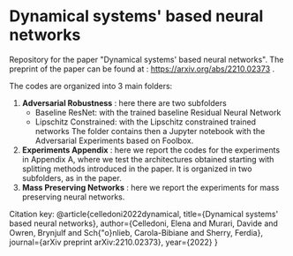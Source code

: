 # Dynamical systems' based neural networks

Repository for the paper "Dynamical systems' based neural networks". The preprint of the paper can be found at : https://arxiv.org/abs/2210.02373 .

The codes are organized into 3 main folders:
1. **Adversarial Robustness** : here there are two subfolders
    - Baseline ResNet: with the trained baseline Residual Neural Network
    - Lipschitz Constrained: with the Lipschitz constrained trained networks
   The folder contains then a Jupyter notebook with the Adversarial Experiments based on Foolbox.
2. **Experiments Appendix** : here we report the codes for the experiments in Appendix A, where we test the architectures obtained starting with splitting methods introduced in the paper. It is organized in two subfolders, as in the paper.
3. **Mass Preserving Networks** : here we report the experiments for mass preserving neural networks.

Citation key:
@article{celledoni2022dynamical,
  title={Dynamical systems' based neural networks},
  author={Celledoni, Elena and Murari, Davide and Owren, Brynjulf and Sch{\"o}nlieb, Carola-Bibiane and Sherry, Ferdia},
  journal={arXiv preprint arXiv:2210.02373},
  year={2022}
}